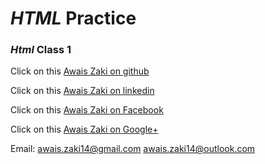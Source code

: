 #  *HTML* Practice

### *Html* Class 1



Click on this [Awais Zaki on github](https://github.com/AwaisZaki) 

Click on this [Awais Zaki on linkedin](https://www.linkedin.com/in/awais-zaki-5104b755?trk=nav_responsive_tab_profile_pic)

Click on this [Awais Zaki on Facebook](https://www.facebook.com/owais.zaki)

Click on this [Awais Zaki on Google+](https://plus.google.com/u/0/100388485894883304247)

Email: awais.zaki14@gmail.com
       awais.zaki14@outlook.com